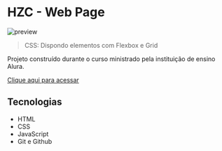 # HZC - Web Page

![preview](./.github/preview.png)

> CSS: Dispondo elementos com Flexbox e Grid

Projeto construído durante o curso ministrado pela instituição de ensino Alura.


[Clique aqui para acessar](https://paulomarquesdev.github.io/HZC---Web-Page/)

## Tecnologias

- HTML
- CSS
- JavaScript
- Git e Github